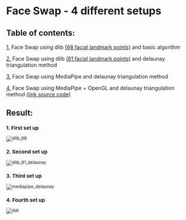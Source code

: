 # **Face Swap - 4 different setups**

## Table of contents:

[1.](https://github.com/khoi03/Face-Swap---4-different-setups/blob/master/README.md#1) Face Swap using dlib [(68 facial landmark points)](https://drive.google.com/file/d/1nZX8Muq_MMuEECog0z-dCKupRVyjZsG4/view?usp=sharing) and basic algorithm

[2.](https://github.com/khoi03/Face-Swap---4-different-setups/blob/master/README.md#2) Face Swap using dlib [(81 facial landmark points)](https://drive.google.com/file/d/1dThWZRVdhdfP0_IBrR2JdJGaxBf_T6T4/view?usp=sharing) and delaunay triangulation method

[3.](https://github.com/khoi03/Face-Swap---4-different-setups/blob/master/README.md#3) Face Swap using MediaPipe and delaunay triangulation method

[4.](https://github.com/khoi03/Face-Swap-4-different-setups#4-fourth-set-up) Face Swap using MediaPipe + OpenGL and delaunay triangulation method [(link source code)](https://github.com/MarekKowalski/FaceSwap)


## **Result:**
<sub>
 
### 1. **First set up**
![dlib_68](https://user-images.githubusercontent.com/80579165/210616291-f002a442-ccee-4b1b-94dc-74d276e29ef4.gif)
  
### 2. **Second set up**
![dlib_81_delaunay](https://user-images.githubusercontent.com/80579165/210616199-fa535949-d31a-45b3-81b8-1abbb2c73b0f.gif)
  
### 3. **Third set up**
![mediapipe_delaunay](https://user-images.githubusercontent.com/80579165/210616260-f25a41a6-43d4-4eba-bb03-38c83bbf09af.gif)

### 4. **Fourth set up**
![dat](https://user-images.githubusercontent.com/80579165/210705037-f33758e1-d365-42ca-9faf-fd4ae37c99da.gif)

</sub>
